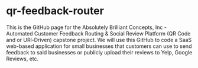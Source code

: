 # qr-feedback-router
This is the GitHub page for the Absolutely Brilliant Concepts, Inc - Automated Customer Feedback Routing & Social Review Platform (QR Code and or URl-Driven) capstone project. We will use this GitHub to code a SaaS web-based application for small businesses that customers can use to send feedback to said businesses or publicly upload their reviews to Yelp, Google Reviews, etc.
